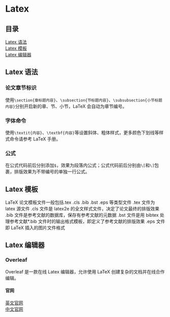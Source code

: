 # Latex

## 目录

[Latex 语法](#latex-语法)  
[Latex 模板](#latex-模板)  
[Latex 编辑器](#latex-编辑器)

## Latex 语法

### 论文章节标识

使用`\section{章标题内容}`、`\subsection{节标题内容}`、`\subsubsection{小节标题内容}`分别开启新的章、节、小节，LaTeX 会自动为章节编号。

### 字体命令

使用`\textit{内容}`、`\textbf{内容}`等设置斜体、粗体样式，更多颜色下划线等样式命令请参考 LaTeX 手册。

### 公式

在公式代码前后分别添加`$`，效果为段落内公式；公式代码前后分别由`\[`和`\]`包裹，排版效果为不带编号的单独一行公式。

## Latex 模板

LaTeX 论文模板文件一般包括.tex .cls .bib .bst .eps 等类型文件
.tex 文件为 latex 源文件
.cls 文件是 latex2e 的全文样式文件，决定了论文最终的排版效果
.bib 文件是参考文献的数据库，保存有参考文献的元数据
.bst 文件是用 bibtex 处理参考文献\*.bib 文件时的输出格式模板，即定义了参考文献的排版效果
.eps 文件即 LaTeX 插入的图片文件格式

## Latex 编辑器

### Overleaf

Overleaf 是一款在线 Latex 编辑器，允许使用 LaTeX 创建复杂的文档并在线合作编辑。

#### 官网

[英文官网](https://www.overleaf.com/)  
[中文官网](https://cn.overleaf.com/)
